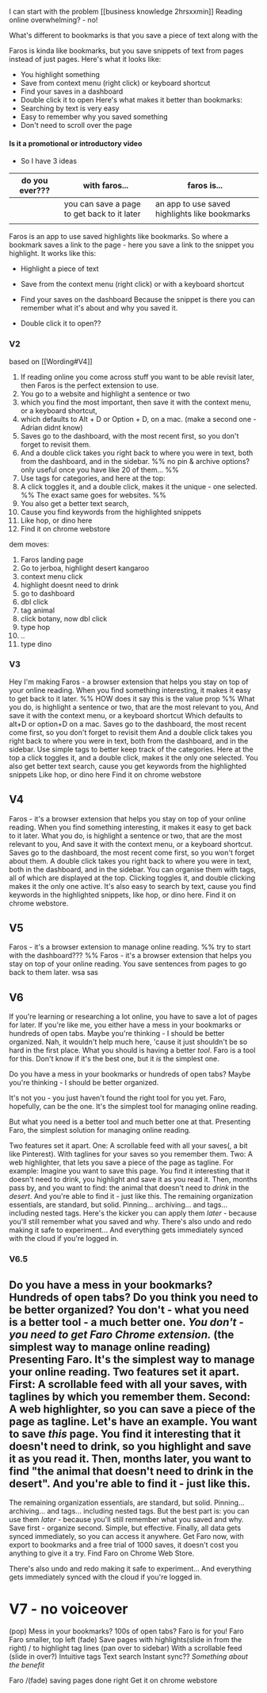 I can start with the problem [[business knowledge 2hrsxxmin]] 
Reading online overwhelming? - no!

What's different to bookmarks is that you save a piece of text along with the  

Faros is kinda like bookmarks, but you save snippets of text from pages instead of just pages.
Here's what it looks like:
* You highlight something
* Save from context menu (right click) or keyboard shortcut
* Find your saves in a dashboard
* Double click it to open
Here's what makes it better than bookmarks:
* Searching by text is very easy
* Easy to remember why you saved something
* Don't need to scroll over the page

#### Is it a promotional or introductory video
* So I have 3 ideas 

| do you ever??? | with faros...                               | faros is...                                   |
| -------------- | ------------------------------------------- | --------------------------------------------- |
|                | you can save a page to get back to it later | an app to use saved highlights like bookmarks |
|                |                                             |                                               |



Faros is an app to use saved highlights like bookmarks.
So where a bookmark saves a link to the page - here you save a link to the snippet you highlight.
It works like this:
* Highlight a piece of text
* Save from the context menu (right click) or with a keyboard shortcut
* Find your saves on the dashboard
Because the snippet is there you can remember what it's about and why you saved it.

* Double click it to open??

### V2
based on [[Wording#V4]]
1. If reading online you come across stuff you want to be able revisit later, then Faros is the perfect extension to use.
2. You go to a website and highlight a sentence or two
3. which you find the most important, then save it with the context menu, or a keyboard shortcut,
4. which defaults to Alt + D or Option + D, on a mac.
(make a second one - Adrian didnt know)
5. Saves go to the dashboard, with the most recent first, so you don't forget to revisit them.
6. And a double click takes you right back to where you were in text, both from the dashboard, and in the sidebar. 
%% no pin & archive options? only useful once you have like 20 of them... %%
7. Use tags for categories, and here at the top:
8. A click toggles it, and a double click, makes it the unique - one selected. 
%% The exact same goes for websites.  %%
9. You also get a better text search,
10. Cause you find keywords from the highlighted snippets
11. Like hop, or dino here
12. Find it on chrome webstore

dem moves:
1. Faros landing page
2. Go to jerboa, highlight desert kangaroo
3. context menu click
4. highlight doesnt need to drink
5. go to dashboard
6. dbl click
7. tag animal
8. click botany, now dbl click
9. type hop
10. ..
11. type dino

### V3
Hey I'm making Faros - a browser extension that helps you stay on top of your online reading.
When you find something interesting, it makes it easy to get back to it later. 
%% HOW does it say this is the value prop %%
What you do, is highlight a sentence or two, that are the most relevant to you, 
And save it with the context menu, or a keyboard shortcut
Which defaults to alt+D or option+D on a mac.
Saves go to the dashboard, the most recent come first, so you don't forget to revisit them
And a double click takes you right back to where you were in text, both from the dashboard, and in the sidebar. 
Use simple tags to better keep track of the categories.
Here at the top a click toggles it, and a double click, makes it the only one selected. 
You also get better text search, cause you get keywords from the highlighted snippets
Like hop, or dino here
Find it on chrome webstore
## V4
Faros - it's a browser extension that helps you stay on top of your online reading.
When you find something interesting, it makes it easy to get back to it later. 
What you do, is highlight a sentence or two, that are the most relevant to you, 
And save it with the context menu, or a keyboard shortcut.
Saves go to the dashboard, the most recent come first, so you won't forget about them.
A double click takes you right back to where you were in text, both in the dashboard, and in the sidebar.
You can organise them with tags, all of which are displayed at the top. Clicking toggles it, and double clicking makes it the only one active.
It's also easy to search by text, cause you find keywords in the highlighted snippets,
like hop, or dino here.
Find it on chrome webstore.

## V5 
Faros - it's a browser extension to manage online reading.
%% try to start with the dashboard??? %%
Faros - it's a browser extension that helps you stay on top of your online reading.
You save sentences from pages to go back to them later.
wsa sas

## V6
If you're learning or researching a lot online, you have to save a lot of pages for later.
If you're like me, you either have a mess in your bookmarks or hundreds of open tabs.
Maybe you're thinking - I should be better organized. 
Nah, it wouldn't help much here, 'cause it just shouldn't be so hard in the first place.
What you should is having a better *tool*.
Faro is a tool for this. Don't know if it's the best one, but it *is* the simplest one.

Do you have a mess in your bookmarks or hundreds of open tabs?
Maybe you're thinking - I should be better organized. 

It's not you - you just haven't found the right tool for you yet.
Faro, hopefully, can be the one.
It's the simplest tool for managing online reading.

But what you need is a better tool and much better one at that.
Presenting Faro, the simplest solution for managing online reading.

Two features set it apart.
One: A scrollable feed with all your saves(, a bit like Pinterest).
With taglines for your saves so you remember them.
Two: A web highlighter, that lets you save a piece of the page as tagline.
For example: Imagine you want to save this page. You find it interesting that it doesn't need to drink, you highlight and save it as you read it.
Then, months pass by, and you want to find: the animal that doesn't need to *drink* in the *desert*. And you're able to find it - just like this.
The remaining organization essentials, are standard, but solid. Pinning... archiving... and tags... including nested tags. 
Here's the kicker you can apply them *later* - because you'll still remember what you saved and why.
There's also undo and redo making it safe to experiment...
And everything gets immediately synced with the cloud if you're logged in.

### V6.5
Do you have a mess in your bookmarks? Hundreds of open tabs?
Do you think you need to be better organized?
You don't - what you need is a better tool - a much better one.
*You don't - you need to get Faro Chrome extension.* (the simplest way to manage online reading)
Presenting Faro. It's the simplest way to manage your online reading.
Two features set it apart.
First: A scrollable feed with all your saves, with taglines by which you remember them.
Second: A web highlighter, so you can save a piece of the page as tagline.
Let's have an example.
You want to save *this* page. You find it interesting that it doesn't need to drink, so you highlight and save it as you read it.
Then, months later, you want to find "the animal that doesn't need to drink in the desert". And you're able to find it - just like this.
-
The remaining organization essentials, are standard, but solid. Pinning... archiving... and tags... including nested tags. 
But the best part is: you can use them *later* - because you'll still remember what you saved and why. Save first - organize second. Simple, but effective.
Finally, all data gets synced immediately, so you can access it anywhere.
Get Faro now, with export to bookmarks and a free trial of 1000 saves, it doesn't cost you anything to give it a try.
Find Faro on Chrome Web Store.

There's also undo and redo making it safe to experiment...
And everything gets immediately synced with the cloud if you're logged in.

# V7 - no voiceover
(pop)
Mess in your bookmarks?
100s of open tabs?
Faro is for you!
Faro
Faro smaller, top left 
(fade)
Save pages with highlights(slide in from the right)
/ to highlight tag lines (pan over to sidebar)
With a scrollable feed (slide in over?)
Intuitive tags
Text search
Instant sync??
*Something about the benefit*

Faro /(fade) saving pages done right
Get it on chrome webstore
